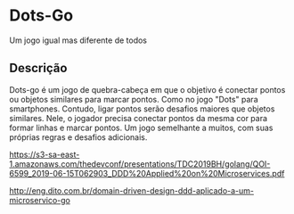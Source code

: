 # Dots-Go
Um jogo igual mas diferente de todos

## Descrição
Dots-go é um jogo de quebra-cabeça em que o objetivo é conectar pontos ou objetos similares para marcar pontos.
Como no jogo "Dots" para smartphones.
Contudo, ligar pontos serão desafios maiores que objetos similares.
Nele, o jogador precisa conectar pontos da mesma cor para formar linhas e marcar pontos. 
Um jogo semelhante a muitos, com suas próprias regras e desafios adicionais.

https://s3-sa-east-1.amazonaws.com/thedevconf/presentations/TDC2019BH/golang/QOI-6599_2019-06-15T062903_DDD%20Applied%20on%20Microservices.pdf

http://eng.dito.com.br/domain-driven-design-ddd-aplicado-a-um-microservico-go